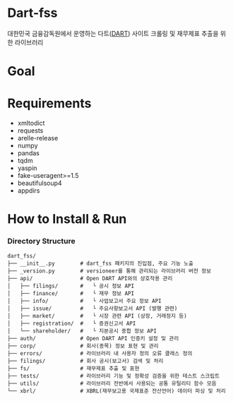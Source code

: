# Dart-fss
대한민국 금융감독원에서 운영하는 다트([DART](https://dart.fss.or.kr)) 사이트 크롤링 및 재무제표 추출을 위한 라이브러리

# Goal

# Requirements
- xmltodict
- requests
- arelle-release
- numpy
- pandas
- tqdm
- yaspin
- fake-useragent>=1.5
- beautifulsoup4
- appdirs

# How to Install & Run

### Directory Structure
```
dart_fss/
├── __init__.py        # dart_fss 패키지의 진입점, 주요 기능 노출
├── _version.py        # versioneer를 통해 관리되는 라이브러리 버전 정보
├── api/               # Open DART API와의 상호작용 관리
│   ├── filings/       #   └ 공시 정보 API
│   ├── finance/       #   └ 재무 정보 API
│   ├── info/          #   └ 사업보고서 주요 정보 API
│   ├── issue/         #   └ 주요사항보고서 API (발행 관련)
│   ├── market/        #   └ 시장 관련 API (상장, 거래정지 등)
│   ├── registration/  #   └ 증권신고서 API
│   └── shareholder/   #   └ 지분공시 종합 정보 API
├── auth/              # Open DART API 인증키 설정 및 관리
├── corp/              # 회사(종목) 정보 표현 및 관리
├── errors/            # 라이브러리 내 사용자 정의 오류 클래스 정의
├── filings/           # 회사 공시(보고서) 검색 및 처리
├── fs/                # 재무제표 추출 및 표현
├── tests/             # 라이브러리 기능 및 정확성 검증을 위한 테스트 스크립트
├── utils/             # 라이브러리 전반에서 사용되는 공통 유틸리티 함수 모음
└── xbrl/              # XBRL(재무보고용 국제표준 전산언어) 데이터 파싱 및 처리
```
